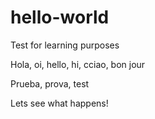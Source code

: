 # hello-world
Test for learning purposes

Hola, oi, hello, hi, cciao, bon jour

Prueba, prova, test

Lets see what happens! 

